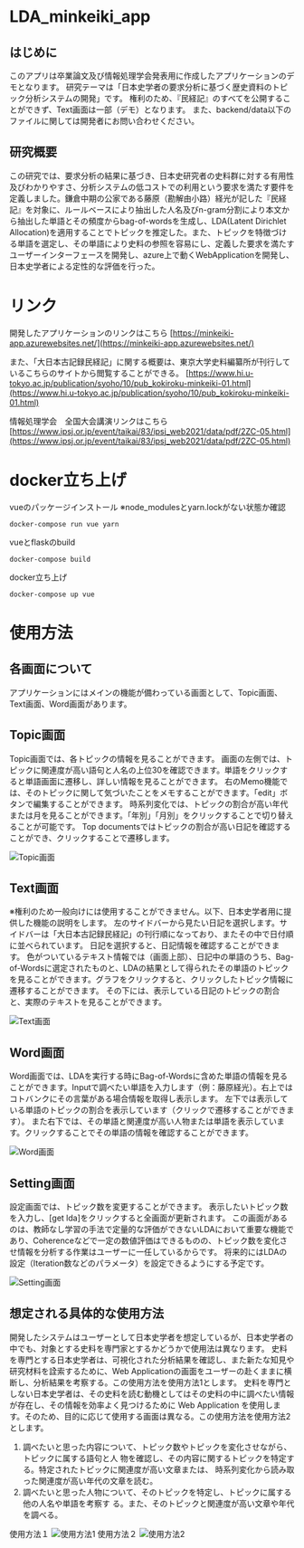 # LDA_minkeiki_app

## はじめに

このアプリは卒業論文及び情報処理学会発表用に作成したアプリケーションのデモとなります。
研究テーマは「日本史学者の要求分析に基づく歴史資料のトピック分析システムの開発」です。
権利のため、『民経記』のすべてを公開することができず、Text画面は一部（デモ）となります。
また、backend/data以下のファイルに関しては開発者にお問い合わせください。

## 研究概要

この研究では、要求分析の結果に基づき、日本史研究者の史料群に対する有用性及びわかりやすさ、分析システムの低コストでの利用という要求を満たす要件を定義しました。鎌倉中期の公家である藤原（勘解由小路）経光が記した『民経記』を対象に、ルールベースにより抽出した人名及びn-gram分割により本文から抽出した単語とその頻度からbag-of-wordsを生成し、LDA(Latent Dirichlet Allocation)を適用することでトピックを推定した。また、トピックを特徴づける単語を選定し、その単語により史料の参照を容易にし、定義した要求を満たすユーザーインターフェースを開発し、azure上で動くWebApplicationを開発し、日本史学者による定性的な評価を行った。


# リンク
開発したアプリケーションのリンクはこちら
[https://minkeiki-app.azurewebsites.net/](https://minkeiki-app.azurewebsites.net/)

また、「大日本古記録民経記」に関する概要は、東京大学史料編纂所が刊行しているこちらのサイトから閲覧することができる。
[https://www.hi.u-tokyo.ac.jp/publication/syoho/10/pub_kokiroku-minkeiki-01.html](https://www.hi.u-tokyo.ac.jp/publication/syoho/10/pub_kokiroku-minkeiki-01.html)

情報処理学会　全国大会講演リンクはこちら
[https://www.ipsj.or.jp/event/taikai/83/ipsj_web2021/data/pdf/2ZC-05.html](https://www.ipsj.or.jp/event/taikai/83/ipsj_web2021/data/pdf/2ZC-05.html)

# docker立ち上げ
vueのパッケージインストール
※node_modulesとyarn.lockがない状態か確認
```
docker-compose run vue yarn
```

vueとflaskのbuild
```
docker-compose build
```

docker立ち上げ
```
docker-compose up vue
```

# 使用方法

## 各画面について
アプリケーションにはメインの機能が備わっている画面として、Topic画面、Text画面、Word画面があります。

## Topic画面

Topic画面では、各トピックの情報を見ることができます。
画面の左側では、トピックに関連度が高い語句と人名の上位30を確認できます。単語をクリックすると単語画面に遷移し、詳しい情報を見ることができます。
右のMemo機能では、そのトピックに関して気づいたことをメモすることができます。「edit」ボタンで編集することができます。
時系列変化では、トピックの割合が高い年代または月を見ることができます。「年別」「月別」をクリックすることで切り替えることが可能です。
Top documentsではトピックの割合が高い日記を確認することができ、クリックすることで遷移します。


![Topic画面](frontend/src/assets/topic.png)

## Text画面

※権利のため一般向けには使用することができません。以下、日本史学者用に提供した機能の説明をします。
左のサイドバーから見たい日記を選択します。サイドバーは「大日本古記録民経記」の刊行順になっており、またその中で日付順に並べられています。
日記を選択すると、日記情報を確認することができます。
色がついているテキスト情報では（画面上部）、日記中の単語のうち、Bag-of-Wordsに選定されたものと、LDAの結果として得られたその単語のトピックを見ることができます。グラフをクリックすると、クリックしたトピック情報に遷移することができます。
その下には、表示している日記のトピックの割合と、実際のテキストを見ることができます。

![Text画面](frontend/src/assets/text.png)

## Word画面

Word画面では、LDAを実行する時にBag-of-Wordsに含めた単語の情報を見ることができます。Inputで調べたい単語を入力します（例：藤原経光）。右上ではコトバンクにその言葉がある場合情報を取得し表示します。
左下では表示している単語のトピックの割合を表示しています（クリックで遷移することができます）。
また右下では、その単語と関連度が高い人物または単語を表示しています。クリックすることでその単語の情報を確認することができます。

![Word画面](frontend/src/assets/word.png)

## Setting画面

設定画面では、トピック数を変更することができます。
表示したいトピック数を入力し、[get lda]をクリックすると全画面が更新されます。
この画面があるのは、教師なし学習の手法で定量的な評価ができないLDAにおいて重要な機能であり、Coherenceなどで一定の数値評価はできるものの、トピック数を変化させ情報を分析する作業はユーザーに一任しているからです。
将来的にはLDAの設定（Iteration数などのパラメータ）を設定できるようにする予定です。

![Setting画面](frontend/src/assets/setting.png)

## 想定される具体的な使用方法

開発したシステムはユーザーとして日本史学者を想定しているが、日本史学者の中でも、対象とする史料を専門家とするかどうかで使用法は異なります。
史料を専門とする日本史学者は、可視化された分析結果を確認し、また新たな知見や研究材料を詮索するために、Web Applicationの画面をユーザーの赴くままに横断し、分析結果を考察する。この使用方法を使用方法1とします。
史料を専門としない日本史学者は、その史料を読む動機としてはその史料の中に調べたい情報が存在し、その情報を効率よく見つけるために Web Application を使用します。そのため、目的に応じて使用する画面は異なる。この使用方法を使用方法2とします。

1. 調べたいと思った内容について、トピック数やトピックを変化させながら、トピックに属する語句と人 物を確認し、その内容に関するトピックを特定する。特定されたトピックに関連度が高い文章または、 時系列変化から読み取った関連度が高い年代の文章を読む。
2. 調べたいと思った人物について、そのトピックを特定し、トピックに属する他の人名や単語を考察す る。また、そのトピックと関連度が高い文章や年代を調べる。

使用方法１
![使用方法1](frontend/src/assets/use1.png)
使用方法２
![使用方法2](frontend/src/assets/use2.png)
